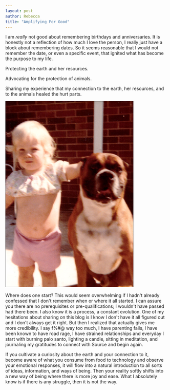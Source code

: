 ```yaml
---
layout: post
author: Rebecca
title: "Amplifying For Good"
---
```


I am _really_ not good about remembering birthdays and anniversaries. It is honestly not a reflection of how much I love the person, I really just have a block about remembering dates. So it seems reasonable that I would not remember the date, or even a specific event, that ignited what has become the purpose to my life.

Protecting the earth and her resources.

Advocating for the protection of animals.

Sharing my experience that my connection to the earth, her resources, and to the animals healed the hurt parts.

![Photo by Jonah Without the Whale](/images/2020_02_09_rebecca_and_traveler.jpg)

Where does one start? This would seem overwhelming if I hadn't already confessed that I don't remember when or where it all started. I can assure you there are no prerequisites or pre-qualifications; I wouldn't have passed had there been. I also know it is a process, a constant evolution. One of my hesitations about sharing on this blog is I know I don't have it all figured out and I don't always get it right. But then I realized that actually gives me more credibility. I say f%#@ way too much, I have parenting fails, I have been known to have road rage, I have strained relationships and everyday I start with burning palo santo, lighting a candle, sitting in meditation, and journaling my gratitudes to connect with Source and begin again.

If you cultivate a curiosity about the earth and your connection to it, become aware of what you consume from food to technology and observe your emotional responses, it will flow into a natural introduction to all sorts of ideas, information, and ways of being. Then your reality softly shifts into a new way of being where there is more joy and ease. What I absolutely know is if there is any struggle, then it is not the way.
